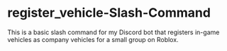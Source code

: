 # register_vehicle-Slash-Command
This is a basic slash command for my Discord bot that registers in-game vehicles as company vehicles for a small group on Roblox. 
